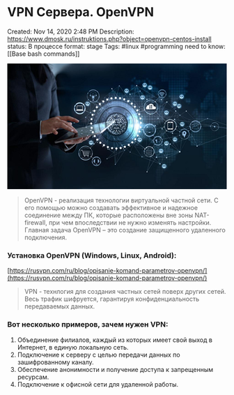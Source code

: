 # VPN Сервера. OpenVPN

Created: Nov 14, 2020 2:48 PM
Description: https://www.dmosk.ru/instruktions.php?object=openvpn-centos-install
status: В процессе
format: stage
Tags: #linux #programming 
need to know: [[Base  bash commands]]

![VPN%20%D0%A1%D0%B5%D1%80%D0%B2%D0%B5%D1%80%D0%B0%20OpenVPN%20f6b3ce1b499f460d83c024c148e0abec/Untitled.png](Images/Programming/VPN%20%D0%A1%D0%B5%D1%80%D0%B2%D0%B5%D1%80%D0%B0%20OpenVPN%20f6b3ce1b499f460d83c024c148e0abec/Untitled.png)

> OpenVPN - реализация технологии виртуальной частной сети. С его помощью можно создавать эффективное и надежное соединение между ПК, которые расположены вне зоны NAT-firewall, при чем впоследствии не нужно изменять настройки. Главная задача OpenVPN – это создание защищенного удаленного подключения.

### Установка OpenVPN (Windows, Linux, Android):

[https://rusvpn.com/ru/blog/opisanie-komand-parametrov-openvpn/](https://rusvpn.com/ru/blog/opisanie-komand-parametrov-openvpn/)

> VPN - технлогия для создания частных сетей поверх других сетей. Весь трафик шифруется, гарантируя конфиденциальность передаваемых данных.

### Вот несколько примеров, зачем нужен VPN:

1. Объединение филиалов, каждый из которых имеет свой выход в Интернет, в единую локальную сеть.
2. Подключение к серверу с целью передачи данных по зашифрованному каналу.
3. Обеспечение анонимности и получение доступа к запрещенным ресурсам.
4. Подключение к офисной сети для удаленной работы.